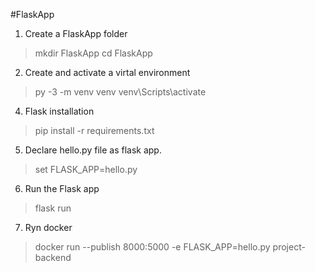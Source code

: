 #FlaskApp

1. Create a FlaskApp folder
	
> mkdir FlaskApp
> cd FlaskApp

2. Create and activate a virtal environment
	
> py -3 -m venv venv
> venv\Scripts\activate
  
4. Flask installation

> pip install -r requirements.txt

5. Declare hello.py file as flask app.

> set FLASK_APP=hello.py

6. Run the Flask app

> flask run

7. Ryn docker
> docker run --publish 8000:5000 -e FLASK_APP=hello.py project-backend
